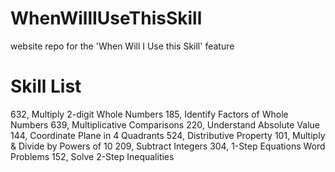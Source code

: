 # WhenWillIUseThisSkill
website repo for the 'When Will I Use this Skill' feature


# Skill List
632, Multiply 2-digit Whole Numbers
185, Identify Factors of Whole Numbers
639, Multiplicative Comparisons
220, Understand Absolute Value
144, Coordinate Plane in 4 Quadrants
524, Distributive Property
101, Multiply & Divide by Powers of 10
209, Subtract Integers
304, 1-Step Equations Word Problems
152, Solve 2-Step Inequalities